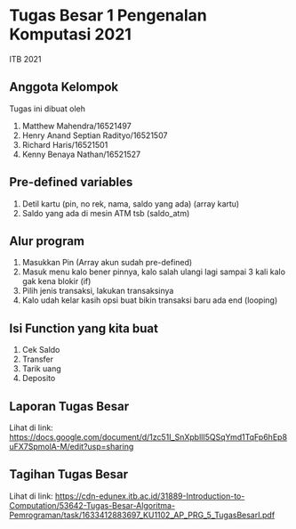 # Tugas Besar 1 Pengenalan Komputasi 2021
ITB 2021

## Anggota Kelompok
Tugas ini dibuat oleh
<ol>
  <li>Matthew Mahendra/16521497</li>
  <li>Henry Anand Septian Radityo/16521507</li>
  <li>Richard Haris/16521501</li>
  <li>Kenny Benaya Nathan/16521527</li>
</ol>

## Pre-defined variables
<ol>
  <li>Detil kartu (pin, no rek, nama, saldo yang ada) (array kartu)</li>
  <li>Saldo yang ada di mesin ATM tsb (saldo_atm)</li>
 </ol>
 
## Alur program
<ol>
  <li>Masukkan Pin (Array akun sudah pre-defined)</li>
  <li>Masuk menu kalo bener pinnya, kalo salah ulangi lagi sampai 3 kali kalo gak kena blokir (if)</li>
  <li>Pilih jenis transaksi, lakukan transaksinya</li>
  <li>Kalo udah kelar kasih opsi buat bikin transaksi baru ada end (looping)</li>
</ol>

## Isi Function yang kita buat
<ol>
  <li>Cek Saldo</li>
  <li>Transfer</li>
  <li>Tarik uang</li>
  <li>Deposito</li>
</ol>

## Laporan Tugas Besar
Lihat di link: <a href="https://docs.google.com/document/d/1zc51I_SnXpbllI5QSqYmd1TqFp6hEp8uFX7SpmolA-M/edit?usp=sharing">https://docs.google.com/document/d/1zc51I_SnXpbllI5QSqYmd1TqFp6hEp8uFX7SpmolA-M/edit?usp=sharing</a>

## Tagihan Tugas Besar
Lihat di link: <a href="https://cdn-edunex.itb.ac.id/31889-Introduction-to-Computation/53642-Tugas-Besar-Algoritma-Pemrograman/task/1633412883697_KU1102_AP_PRG_5_TugasBesarI.pdf">https://cdn-edunex.itb.ac.id/31889-Introduction-to-Computation/53642-Tugas-Besar-Algoritma-Pemrograman/task/1633412883697_KU1102_AP_PRG_5_TugasBesarI.pdf </a>
